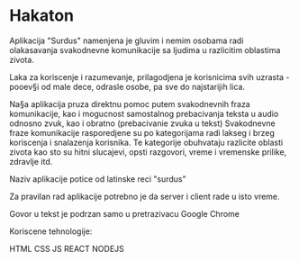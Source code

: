 # Hakaton

Aplikacija "Surdus" namenjena je gluvim i nemim osobama radi olakasavanja svakodnevne komunikacije sa Ijudima u razlicitim oblastima zivota.

Laka za koriscenje i razumevanje, prilagodjena je korisnicima svih uzrasta - pooev§i od male dece, odrasle osobe, pa sve do najstarijih lica.

Na§a aplikacija pruza direktnu pomoc putem svakodnevnih fraza komunikacije, kao i mogucnost samostalnog prebacivanja teksta u audio odnosno zvuk, kao i obratno (prebacivanie zvuka u tekst)
Svakodnevne fraze komunikacije rasporedjene su po kategorijama radi lakseg i brzeg koriscenja i snalazenja korisnika. Te kategorije obuhvataju razlicite oblasti zivota kao sto su hitni slucajevi, opsti razgovori, vreme i vremenske prilike, zdravlje itd.

Naziv aplikacije potice od latinske reci "surdus"

Za pravilan rad aplikacije potrebno je da server i client rade u isto vreme.

Govor u tekst je podrzan samo u pretrazivacu Google Chrome

Koriscene tehnologije:

HTML
CSS
JS
REACT
NODEJS
